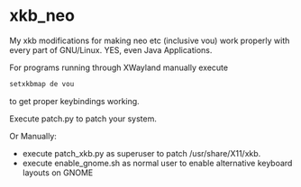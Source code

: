 # xkb_neo
My xkb modifications for making neo etc (inclusive vou) work properly with every part of GNU/Linux. YES, even Java Applications.

For programs running through XWayland manually execute

~~~bash
setxkbmap de vou
~~~

to get proper keybindings working.

Execute patch.py to patch your system.

Or Manually:
- execute patch_xkb.py as superuser to patch /usr/share/X11/xkb.
- execute enable_gnome.sh as normal user to enable alternative keyboard layouts on GNOME
